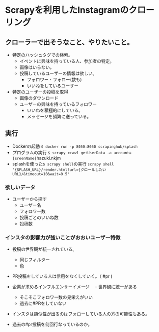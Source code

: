 # Scrapyを利用したInstagramのクローリング

## クローラーで出そうなこと、やりたいこと。
- 特定のハッシュタグでの検索。
  - イベントに興味を持っている人、参加者の特定。
  - 画像はいらない。
  - 投稿しているユーザーの情報は欲しい。
    - フォロワー・フォロー(数も)
    - いいねをしているユーザー
- 特定のユーザーの投稿を取得
  - 画像のダウンロード
  - ユーザーの興味を持っているフォロワー
    - いいねを積極的にしている。
    - メッセージを頻繁に送っている。


## 実行
- Dockerの起動
`$ docker run -p 8050:8050 scrapinghub/splash`
- プログラムの実行
`$ scrapy crawl getUserData -a account={sreenName}`hazuki.nkjm
- splashを使った`$ scrapy shell`の実行
`scrapy shell '{SPLASH_URL}/render.html?url={クロールしたいURL}/&timeout=10&wait=0.5'`


### 欲しいデータ
- ユーザーから探す
  - ユーザー名
  - フォロワー数
  - 投稿ごとのいいね数
  - 投稿数

### インスタの影響力が強いことがおおいユーザー特徴
- 投稿の世界観が統一されている。
  - 同じフィルター
  - 色
- PR投稿をしている人は信用をなくしていく。（ #pr )
- 企業が求めるインフルエンサーイメージ
　- 世界観に統一がある
  - そこそこフォロワー数の見栄えがいい
  - 過去に#PRをしていない

- インスタは類似性が出るのはフォローしている人の方の可能性もある。
- 過去の#pr投稿を何回行なっているのか。
